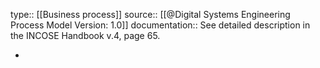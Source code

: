 type:: [[Business process]]
source:: [[@Digital Systems Engineering Process Model Version: 1.0]]
documentation:: See detailed description in the INCOSE Handbook v.4, page 65.

-